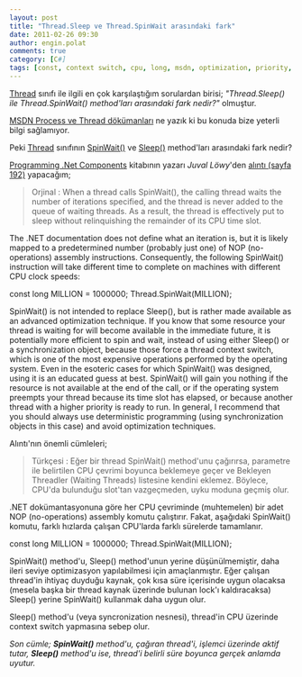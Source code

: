 ```yaml
---
layout: post
title: "Thread.Sleep ve Thread.SpinWait arasındaki fark"
date: 2011-02-26 09:30
author: engin.polat
comments: true
category: [C#]
tags: [const, context switch, cpu, long, msdn, optimization, priority, process, sleep, spinwait, synchronization object, thread]
---
```

[Thread](http://msdn.microsoft.com/library/system.threading.thread) sınıfı ile ilgili en çok karşılaştığım sorulardan birisi; *"Thread.Sleep() ile Thread.SpinWait() method'ları arasındaki fark nedir?"* olmuştur.

[MSDN Process ve Thread dökümanları](http://msdn.microsoft.com/library/ms684847.aspx) ne yazık ki bu konuda bize yeterli bilgi sağlamıyor.

Peki [Thread](http://msdn.microsoft.com/library/system.threading.thread) sınıfının [SpinWait()](http://msdn.microsoft.com/library/system.threading.thread.spinwait) ve [Sleep()](http://msdn.microsoft.com/library/system.threading.thread.sleep) method'ları arasındaki fark nedir?

[Programming .Net Components](http://www.amazon.com/Programming-NET-Components-Juval-Lowy/dp/0596102070) kitabının yazarı *Juval Löwy*'den [alıntı (sayfa 192)](http://books.google.com.tr/books?id=m7E4la3JAVcC&pg=PA192&lpg=PA192&dq=Juval+Lowy+spinwait&source=bl&ots=dDAR_voRIO&sig=xNg-Ltay2UApSKNcHE4cpo7gnwQ&hl=tr&ei=VVawTeOwCIzFswa4nKn_Cw&sa=X&oi=book_result&ct=result&resnum=1&ved=0CBcQ6AEwAA#v=onepage&q&f=false) yapacağım;



>Orjinal : When a thread calls SpinWait(), the calling thread waits the number of iterations specified, and the thread is never added to the queue of waiting threads. As a result, the thread is effectively put to sleep without relinquishing the remainder of its CPU time slot.

The .NET documentation does not define what an iteration is, but it is likely mapped to a predetermined number (probably just one) of NOP (no-operations) assembly instructions. Consequently, the following SpinWait() instruction will take different time to complete on machines with different CPU clock speeds:

const long MILLION = 1000000;
Thread.SpinWait(MILLION);

SpinWait() is not intended to replace Sleep(), but is rather made available as an advanced optimization technique. If you know that some resource your thread is waiting for will become available in the immediate future, it is potentially more efficient to spin and wait, instead of using either Sleep() or a synchronization object, because those force a thread context switch, which is one of the most expensive operations performed by the operating system. Even in the esoteric cases for which SpinWait() was designed, using it is an educated guess at best. SpinWait() will gain you nothing if the resource is not available at the end of the call, or if the operating system preempts your thread because its time slot has elapsed, or because another thread with a higher priority is ready to run. In general, I recommend that you should always use deterministic programming (using synchronization objects in this case) and avoid optimization techniques.



Alıntı'nın önemli cümleleri;



>Türkçesi : Eğer bir thread SpinWait() method'unu çağırırsa, parametre ile belirtilen CPU çevrimi boyunca beklemeye geçer ve Bekleyen Threadler (Waiting Threads) listesine kendini eklemez. Böylece, CPU'da bulunduğu slot'tan vazgeçmeden, uyku moduna geçmiş olur.

.NET dokümantasyonuna göre her CPU çevriminde (muhtemelen) bir adet NOP (no-operations) assembly komutu çalıştırır. Fakat, aşağıdaki SpinWait() komutu, farklı hızlarda çalışan CPU'larda farklı sürelerde tamamlanır.

const long MILLION = 1000000;
Thread.SpinWait(MILLION);

SpinWait() method'u, Sleep() method'unun yerine düşünülmemiştir, daha ileri seviye optimizasyon yapılabilmesi için amaçlanmıştır. Eğer çalışan thread'in ihtiyaç duyduğu kaynak, çok kısa süre içerisinde uygun olacaksa (mesela başka bir thread kaynak üzerinde bulunan lock'ı kaldıracaksa) Sleep() yerine SpinWait() kullanmak daha uygun olur.

Sleep() method'u (veya syncronization nesnesi), thread'in CPU üzerinde context switch yapmasına sebep olur.



*Son cümle; **SpinWait()** method'u, çağıran thread'i, işlemci üzerinde aktif tutar, **Sleep()** method'u ise, thread'i belirli süre boyunca gerçek anlamda uyutur.*

